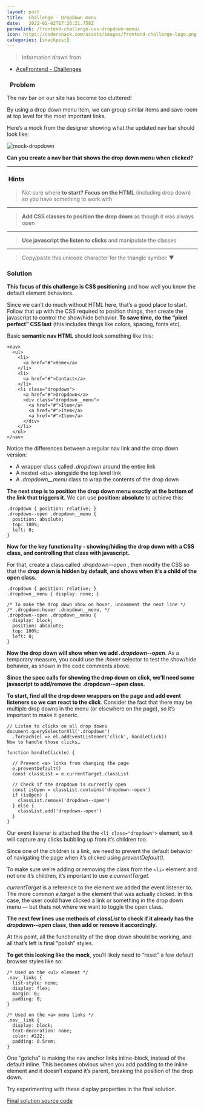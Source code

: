 ```yaml
---
layout: post
title:  Challenge - Dropdown menu
date:   2022-02-02T17:26:21.758Z
permalink: /frontend-challenge-css-dropdown-menu/
icon: https://codersnack.com/assets/images/frontend-challenge-logo.png
categories: [snackpost]
---
```


> Information drawn from 
- [AceFrontend - Challenges](https://www.acefrontend.com/challenges/dropdown)


###   Problem


The nav bar on our site has become too cluttered!

By using a drop down menu item, we can group similar items and save room at top level for the most important links.

Here’s a mock from the designer showing what the updated nav bar should look like:

![mock-dropdown](https://codersnack.com/assets/images/mock-dropdown.png)

**Can you create a nav bar that shows the drop down menu when clicked?**

----


###  Hints

> Not sure where **to start? Focus on the HTML** (including drop down) so you have something to work with

-----

> **Add CSS classes to position the drop down** as though it was always open

-----

> **Use javascript the listen to clicks** and manipulate the classes

-----

> Copy/paste this unicode character for the triangle symbol: ▼



###  Solution


**This focus of this challenge is CSS positioning** and how well you know the default element behaviors.

Since we can’t do much without HTML here, that’s a good place to start. Follow that up with the CSS required to position things, then create the javascript to control the show/hide behavior. **To save time, do the “pixel perfect” CSS last** (this includes things like colors, spacing, fonts etc).

Basic **semantic nav HTML** should look something like this:

```
<nav>
  <ul>
    <li>
      <a href="#">Home</a>
    </li>
    <li>
      <a href="#">Contact</a>
    </li>
    <li class="dropdown">
      <a href="#">Dropdown</a>
      <div class="dropdown__menu">
        <a href="#">Item</a>
        <a href="#">Item</a>
        <a href="#">Item</a>
      </div>
    </li>
  </ul>
</nav>
```

Notice the differences between a regular nav link and the drop down version:

- A wrapper class called *.dropdown* around the entire link
- A nested ```<div>```  alongside the top level link
- A *.dropdown__menu* class to wrap the contents of the drop down

**The next step is to position the drop down menu exactly at the bottom of the link that triggers it.** We can use **position: absolute** to achieve this:

```
.dropdown { position: relative; }
.dropdown--open .dropdown__menu {
  position: absolute;
  top: 100%;
  left: 0;
}
```
**Now for the key functionality - showing/hiding the drop down with a CSS class, and controlling that class with javascript.**

For that, create a class called *.dropdown--open* , then modify the CSS so that the **drop down is hidden by default, and shows when it’s a child of the open class.**

```
.dropdown { position: relative; }
.dropdown__menu { display: none; }

/* To make the drop down show on hover, uncomment the next line */
/* .dropdown:hover .dropdown__menu, */
.dropdown--open .dropdown__menu {
  display: block;
  position: absolute;
  top: 100%;
  left: 0;
}
```

**Now the drop down will show when we add *.dropdown--open***. As a temporary measure, you could use the *:hover* selector to test the show/hide behavior, as shown in the code comments above.

**Since the spec calls for showing the drop down on click, we’ll need some javascript to add/remove the .dropdown--open class.**

**To start, find all the drop down wrappers on the page and add event listeners so we can react to the click**. Consider the fact that there may be multiple drop downs in the menu (or elsewhere on the page), so it’s important to make it generic.

```
// Listen to clicks on all drop downs
document.querySelectorAll('.dropdown')
  .forEach(el => el.addEventListener('click', handleClick))
Now to handle those clicks…

function handleClick(e) {

  // Prevent <a> links from changing the page
  e.preventDefault()
  const classList = e.currentTarget.classList

  // Check if the dropdown is currently open
  const isOpen = classList.contains('dropdown--open')
  if (isOpen) {
    classList.remove('dropdown--open')
  } else {
    classList.add('dropdown--open')
  }
}
```

Our event listener is attached the the ```<li class="dropdown">```  element, so it will capture any clicks bubbling up from it’s children too.

Since one of the children is a link, we need to prevent the default behavior of navigating the page when it’s clicked using *preventDefault()*.

To make sure we’re adding or removing the class from the ```<li>``` element and not one it’s children, it’s important to use *e.currentTarget*.

*currentTarget* is a reference to the element we added the event listener to. The more common *e.target* is the element that was actually clicked. In this case, the user could have clicked a link or something in the drop down menu — but thats not where we want to toggle the open class.

**The next few lines use methods of *classList* to check if it already has the *dropdown--open* class, then add or remove it accordingly.**

At this point, all the functionality of the drop down should be working, and all that’s left is final “polish” styles.

**To get this looking like the mock**, you’ll likely need to “reset” a few default browser styles like so:

```
/* Used on the <ul> element */
.nav__links {
  list-style: none;
  display: flex;
  margin: 0;
  padding: 0;
}

/* Used on the <a> menu links */
.nav__link {
  display: block;
  text-decoration: none;
  color: #222;
  padding: 0.5rem;
}
```

One “gotcha” is making the nav anchor links inline-block, instead of the default inline. This becomes obvious when you add padding to the inline element and it doesn’t expand it’s parent, breaking the position of the drop down.

Try experimenting with these display properties in the final solution.

[Final solution source code](https://github.com/jescacena/aprendis-warehouse/tree/master/css/css-dropdown-menu-challenge)